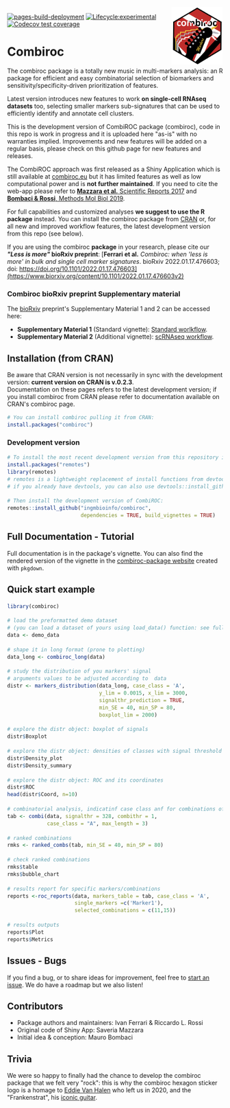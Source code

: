 <img src="man/figures/combiroc.png" align="right" alt="" width="120" />

<!-- badges: start -->
[![pages-build-deployment](https://github.com/ingmbioinfo/combiroc/actions/workflows/pages/pages-build-deployment/badge.svg)](https://github.com/ingmbioinfo/combiroc/actions/workflows/pages/pages-build-deployment)
[![Lifecycle:experimental](https://img.shields.io/badge/lifecycle-experimental-orange.svg)](https://lifecycle.r-lib.org/articles/stages.html#experimental-1)
[![Codecov test coverage](https://codecov.io/gh/ingmbioinfo/combiroc/branch/master/graph/badge.svg)](https://app.codecov.io/gh/ingmbioinfo/combiroc?branch=master)
<!-- badges: end -->

# Combiroc

The combiroc package is a totally new music in multi-markers analysis: an R package for efficient and easy combinatorial selection of biomarkers and sensitivity/specificity-driven prioritization of features. 

Latest version introduces new features to work __on single-cell RNAseq datasets__ too, selecting smaller markers sub-signatures that can be used to efficiently identify and annotate cell clusters. 

This is the development version of CombiROC package (combiroc), code in this repo is work in progress and it is uploaded here "as-is" with no warranties implied. Improvements and new features will be added on a regular basis, please check on this github page for new features and releases. 

The CombiROC approach was first released as a Shiny Application which is still available at [combiroc.eu](http://combiroc.eu/) but it has limited features as well as low computational power and is __not further maintained__. If you need to cite the web-app please refer to [**Mazzara et al.** Scientific Reports 2017](https://www.nature.com/articles/srep45477) and [**Bombaci & Rossi**, Methods Mol Biol 2019](https://link.springer.com/protocol/10.1007/978-1-4939-9164-8_16).

For full capabilities and customized analyses **we suggest to use the R package** instead. You can install the combiroc package from  [CRAN](https://CRAN.R-project.org/package=combiroc) or, for all new and improved workflow features, the latest development version from this repo (see below). 

If you are using the combiroc **package** in your research, please cite our **_"Less is more"_ bioRxiv preprint**: [**Ferrari et al.** *Combiroc: when 'less is more' in bulk and single cell marker signatures*. bioRxiv 2022.01.17.476603; doi: https://doi.org/10.1101/2022.01.17.476603](https://www.biorxiv.org/content/10.1101/2022.01.17.476603v2) 

### Combiroc bioRxiv preprint Supplementary material

The [bioRxiv](https://www.biorxiv.org/content/10.1101/2022.01.17.476603v2) preprint's Supplementary Material 1 and 2 can be accessed here:  

* __Supplementary Material 1__ (Standard vignette): [Standard worlkflow](https://ingmbioinfo.github.io/combiroc/articles/combiroc_vignette_1.html). 
* __Supplementary Material 2__ (Additional vignette): [scRNAseq workflow](https://ingmbioinfo.github.io/combiroc/articles/combiroc_vignette_2.html). 


## Installation (from CRAN)

Be aware that CRAN version is not necessarily in sync with the development version: **current version on CRAN is v.0.2.3**.  
Documentation on these pages refers to the latest development version; if you install combiroc from CRAN please refer to documentation available on CRAN's combiroc page.

```r
# You can install combiroc pulling it from CRAN:
install.packages("combiroc")
```
### Development version

```r
# To install the most recent development version from this repository install "remotes" first:
install.packages("remotes")
library(remotes)
# remotes is a lightweight replacement of install functions from devtools
# if you already have devtools, you can also use devtools::install_github() 

# Then install the development version of CombiROC:
remotes::install_github("ingmbioinfo/combiroc", 
                        dependencies = TRUE, build_vignettes = TRUE)
```

## Full Documentation - Tutorial

Full documentation is in the package's vignette. You can also find the rendered version of the vignette in the [combiroc-package website](https://ingmbioinfo.github.io/combiroc/index.html) created with `pkgdown`.

## Quick start example

```r
library(combiroc)

# load the preformatted demo dataset
# (you can load a dataset of yours using load_data() function: see full docs)
data <- demo_data

# shape it in long format (prone to plotting)
data_long <- combiroc_long(data)

# study the distribution of you markers' signal
# arguments values to be adjusted according to  data
distr <- markers_distribution(data_long, case_class = 'A', 
                              y_lim = 0.0015, x_lim = 3000, 
                              signalthr_prediction = TRUE, 
                              min_SE = 40, min_SP = 80, 
                              boxplot_lim = 2000)

# explore the distr object: boxplot of signals
distr$Boxplot

# explore the distr object: densities of classes with signal threshold (signalthr)
distr$Density_plot
distr$Density_summary

# explore the distr object: ROC and its coordinates
distr$ROC
head(distr$Coord, n=10)

# combinatorial analysis, indicatinf case class anf for combinations of up to 3 markers:
tab <- combi(data, signalthr = 328, combithr = 1,
             case_class = "A", max_length = 3)

# ranked combinations              
rmks <- ranked_combs(tab, min_SE = 40, min_SP = 80)

# check ranked combinations
rmks$table
rmks$bubble_chart

# results report for specific markers/combinations
reports <-roc_reports(data, markers_table = tab, case_class = 'A',
                      single_markers =c('Marker1'), 
                      selected_combinations = c(11,15))

# results outputs
reports$Plot
reports$Metrics
```

## Issues - Bugs

If you find a bug, or to share ideas for improvement, feel free to [start an issue](https://github.com/ingmbioinfo/combiroc/issues). We do have a roadmap but we also listen!

## Contributors

* Package authors and maintainers: Ivan Ferrari & Riccardo L. Rossi
* Original code of Shiny App: Saveria Mazzara
* Initial idea & conception: Mauro Bombaci

## Trivia

We were so happy to finally had the chance to develop the combiroc package that we felt very "rock": this is why the combiroc hexagon sticker logo is a homage to [Eddie Van Halen](https://en.wikipedia.org/wiki/Eddie_Van_Halen) who left us in 2020, and the "Frankenstrat", his [iconic guitar](https://en.wikipedia.org/wiki/Frankenstrat). 

